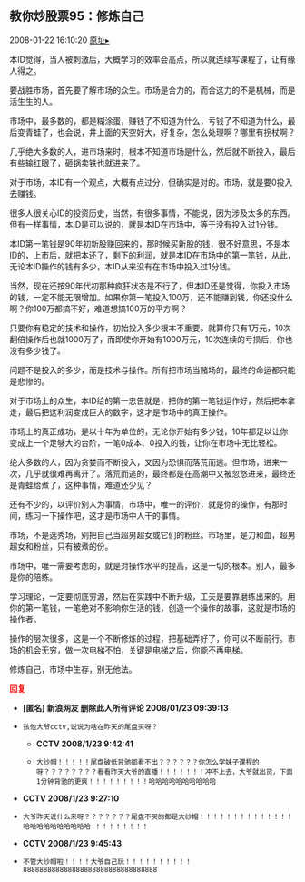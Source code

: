 ## 教你炒股票95：修炼自己
2008-01-22 16:10:20
[原址▸](http://www.fxgan.com/chan_time/2008_01_06/840.htm)



 本ID觉得，当人被刺激后，大概学习的效率会高点，所以就连续写课程了，让有缘人得之。
 
 要战胜市场，首先要了解市场的众生。市场是合力的，而合这力的不是机械，而是活生生的人。
 
 市场中，最多数的，都是糊涂蛋，赚钱了不知道为什么，亏钱了不知道为什么，最后变青蛙了，也会说，井上面的天空好大，好复杂，怎么处理啊？哪里有拐杖啊？
 
 几乎绝大多数的人，进市场来时，根本不知道市场是什么，然后就不断投入，最后有些输红眼了，砸锅卖铁也就进来了。
 
 对于市场，本ID有一个观点，大概有点过分，但确实是对的。市场，就是要0投入去赚钱。
 
 很多人很关心ID的投资历史，当然，有很多事情，不能说，因为涉及太多的东西。但有一样事情，本ID是可以说的，就是本ID在市场中，等于没有投入过1分钱。
 
 本ID第一笔钱是90年初新股赚回来的，那时候买新股的钱，很不好意思，不是本ID的，上市后，就把本还了，剩下的利润，就是本ID在市场中的第一笔钱，从此，无论本ID操作的钱有多少，本ID从来没有在市场中投入过1分钱。
 
 当然，现在还按90年代初那种疯狂状态是不行了，但本ID还是觉得，你投入市场的钱，一定不能无限增加。如果你第一笔投入100万，还不能赚到钱，你还投什么啊？你100万都搞不好，难道想搞100万的平方啊？
 
 只要你有稳定的技术和操作，初始投入多少根本不重要。就算你只有1万元，10次翻倍操作后也就1000万了，而即使你开始有1000万元，10次连续的亏损后，你也没有多少钱了。
 
 问题不是投入的多少，而是技术与操作。所有把市场当赌场的，最终的命运都只能是悲惨的。
 
 对于市场上的众生，本ID给的第一忠告就是，把你的第一笔钱运作好，然后把本拿走，最后把这利润变成巨大的数字，这才是市场中的真正操作。
 
 市场上的真正成功，是以十年为单位的，无论你开始有多少钱，10年都足以让你变成上一个足够大的台阶，一笔0成本、0投入的钱，让你在市场中无比轻松。
 
 绝大多数的人，因为贪婪而不断投入，又因为恐惧而落荒而逃。但市场，进来一次，几乎就很难再离开了。落荒而逃的，最终都是在高潮中又被忽悠进来，最终还是青蛙给煮了，这种事情，难道还少见？
 
 还有不少的，以评价别人为事情，市场中，唯一的评价，就是你的操作，有那时间，练习一下操作吧，这才是市场中人干的事情。
 
 市场，不是选秀场，别把自己当超男超女或它们的粉丝。市场里，是刀和血，超男超女和粉丝，只有被煮的份。
 
 市场中，唯一需要考虑的，就是对操作水平的提高，这是一切的根本。别人，最多是你的陪练。
 
 学习理论，一定要彻底穷源，然后在实践中不断升级，工夫是要靠磨练出来的。用你的第一笔钱，一笔绝对不影响你生活的钱，创造一个操作的故事，这就是市场的操作者。
 
 操作的层次很多，这是一个不断修炼的过程，把基础弄好了，你可以不断前行。市场的机会无穷，做一次电梯不怕，关键是电梯之后，你能不再电梯。
 
 修炼自己，市场中生存，别无他法。





<font color='red'>**回复**</font>


- **[匿名] 新浪网友 删除此人所有评论  2008/01/23 09:39:13**
- ```
  孩他大爷cctv,说说为啥在昨天的尾盘买呀？
  ```
   - **CCTV 2008/1/23 9:42:41**
   - ```
     大纱帽！！！！！尾盘破低背驰都看不出？？？？？？你怎么学妹子课程的呀？？？？？？？？看看昨天大爷的直播！！！！！！！冲不上去，大爷就出货，下面1分钟背驰的更爽！！！！！！！！！哈哈哈哈哈哈哈哈哈哈
     ```
- **CCTV 2008/1/23 9:27:10**
- ```
  大爷昨天说什么来呀？？？？？？？尾盘不买的都是大纱帽！！！！！！！！！！！！！！
  哈哈哈哈哈哈哈哈哈哈 ！！！！！！！！
  ```
- **CCTV 2008/1/23 9:45:43**
- ```
  不管大纱帽啦！！！！大爷自己玩！！！！！！！！！！888888888888888888888888888888888
  ```
